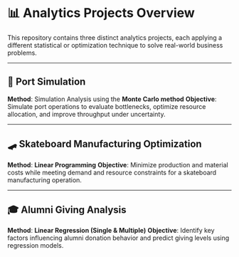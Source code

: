 # 📊 Analytics Projects Overview

This repository contains three distinct analytics projects, each applying a different statistical or optimization technique to solve real-world business problems.

---

## 🚢 Port Simulation

**Method**: Simulation Analysis using the **Monte Carlo method**
**Objective**:
Simulate port operations to evaluate bottlenecks, optimize resource allocation, and improve throughput under uncertainty.

---

## 🛹 Skateboard Manufacturing Optimization

**Method**: **Linear Programming**
**Objective**:
Minimize production and material costs while meeting demand and resource constraints for a skateboard manufacturing operation.

---

## 🎓 Alumni Giving Analysis

**Method**: **Linear Regression (Single & Multiple)**
**Objective**:
Identify key factors influencing alumni donation behavior and predict giving levels using regression models.
